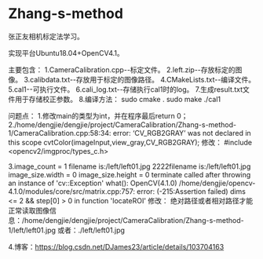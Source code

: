 # Zhang-s-method
张正友相机标定法学习。

实现平台Ubuntu18.04+OpenCV4.1。

主要包含：
1.CameraCalibration.cpp--标定文件。
2.left.zip--存放标定的图像。
3.calibdata.txt--存放用于标定的图像路径。
4.CMakeLists.txt--编译文件。
5.cal1--可执行文件。
6.cali_log.txt--存储执行cal1时的log。
7.生成result.txt文件用于存储校正参数。
8.编译方法：
	sudo cmake .
	sudo make
	./cal1

     

问题点：
1.修改main的类型为int，并在程序最后return 0；
2./home/dengjie/dengjie/project/CameraCalibration/Zhang-s-method-1/CameraCalibration.cpp:58:34: error: ‘CV_RGB2GRAY’ was not declared in this scope
    cvtColor(imageInput,view_gray,CV_RGB2GRAY);
  修改：
  #include <opencv2/imgproc/types_c.h>

3.image_count = 1
  filename is:/left/left01.jpg
  2222filename is:/left/left01.jpg
  image_size.width = 0
  image_size.height = 0
  terminate called after throwing an instance of 'cv::Exception'
    what():  OpenCV(4.1.0) /home/dengjie/opencv-4.1.0/modules/core/src/matrix.cpp:757: error: (-215:Assertion failed) dims <= 2 && step[0] > 0 in function 'locateROI'
  修改：
  绝对路径或者相对路径才能正常读取图像信息：/home/dengjie/dengjie/project/CameraCalibration/Zhang-s-method-1/left/left01.jpg
  或者：./left/left01.jpg

4.博客：https://blog.csdn.net/DJames23/article/details/103704163
